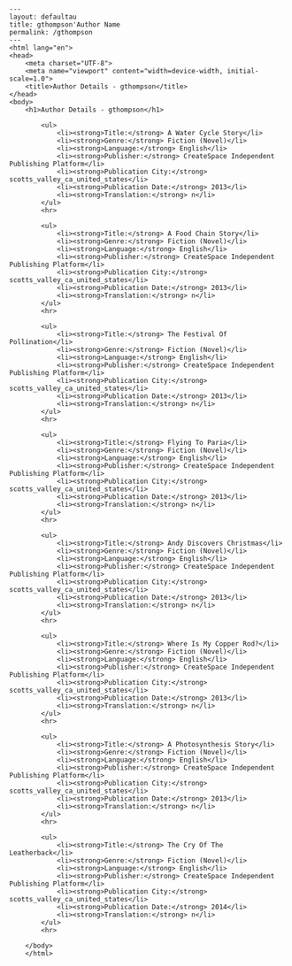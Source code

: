 
    ---
    layout: defaultau
    title: gthompson'Author Name 
    permalink: /gthompson
    ---
    <html lang="en">
    <head>
        <meta charset="UTF-8">
        <meta name="viewport" content="width=device-width, initial-scale=1.0">
        <title>Author Details - gthompson</title>
    </head>
    <body>
        <h1>Author Details - gthompson</h1>
        
            <ul>
                <li><strong>Title:</strong> A Water Cycle Story</li>
                <li><strong>Genre:</strong> Fiction (Novel)</li>
                <li><strong>Language:</strong> English</li>
                <li><strong>Publisher:</strong> CreateSpace Independent Publishing Platform</li>
                <li><strong>Publication City:</strong> scotts_valley_ca_united_states</li>
                <li><strong>Publication Date:</strong> 2013</li>
                <li><strong>Translation:</strong> n</li>
            </ul>
            <hr>
            
            <ul>
                <li><strong>Title:</strong> A Food Chain Story</li>
                <li><strong>Genre:</strong> Fiction (Novel)</li>
                <li><strong>Language:</strong> English</li>
                <li><strong>Publisher:</strong> CreateSpace Independent Publishing Platform</li>
                <li><strong>Publication City:</strong> scotts_valley_ca_united_states</li>
                <li><strong>Publication Date:</strong> 2013</li>
                <li><strong>Translation:</strong> n</li>
            </ul>
            <hr>
            
            <ul>
                <li><strong>Title:</strong> The Festival Of Pollination</li>
                <li><strong>Genre:</strong> Fiction (Novel)</li>
                <li><strong>Language:</strong> English</li>
                <li><strong>Publisher:</strong> CreateSpace Independent Publishing Platform</li>
                <li><strong>Publication City:</strong> scotts_valley_ca_united_states</li>
                <li><strong>Publication Date:</strong> 2013</li>
                <li><strong>Translation:</strong> n</li>
            </ul>
            <hr>
            
            <ul>
                <li><strong>Title:</strong> Flying To Paria</li>
                <li><strong>Genre:</strong> Fiction (Novel)</li>
                <li><strong>Language:</strong> English</li>
                <li><strong>Publisher:</strong> CreateSpace Independent Publishing Platform</li>
                <li><strong>Publication City:</strong> scotts_valley_ca_united_states</li>
                <li><strong>Publication Date:</strong> 2013</li>
                <li><strong>Translation:</strong> n</li>
            </ul>
            <hr>
            
            <ul>
                <li><strong>Title:</strong> Andy Discovers Christmas</li>
                <li><strong>Genre:</strong> Fiction (Novel)</li>
                <li><strong>Language:</strong> English</li>
                <li><strong>Publisher:</strong> CreateSpace Independent Publishing Platform</li>
                <li><strong>Publication City:</strong> scotts_valley_ca_united_states</li>
                <li><strong>Publication Date:</strong> 2013</li>
                <li><strong>Translation:</strong> n</li>
            </ul>
            <hr>
            
            <ul>
                <li><strong>Title:</strong> Where Is My Copper Rod?</li>
                <li><strong>Genre:</strong> Fiction (Novel)</li>
                <li><strong>Language:</strong> English</li>
                <li><strong>Publisher:</strong> CreateSpace Independent Publishing Platform</li>
                <li><strong>Publication City:</strong> scotts_valley_ca_united_states</li>
                <li><strong>Publication Date:</strong> 2013</li>
                <li><strong>Translation:</strong> n</li>
            </ul>
            <hr>
            
            <ul>
                <li><strong>Title:</strong> A Photosynthesis Story</li>
                <li><strong>Genre:</strong> Fiction (Novel)</li>
                <li><strong>Language:</strong> English</li>
                <li><strong>Publisher:</strong> CreateSpace Independent Publishing Platform</li>
                <li><strong>Publication City:</strong> scotts_valley_ca_united_states</li>
                <li><strong>Publication Date:</strong> 2013</li>
                <li><strong>Translation:</strong> n</li>
            </ul>
            <hr>
            
            <ul>
                <li><strong>Title:</strong> The Cry Of The Leatherback</li>
                <li><strong>Genre:</strong> Fiction (Novel)</li>
                <li><strong>Language:</strong> English</li>
                <li><strong>Publisher:</strong> CreateSpace Independent Publishing Platform</li>
                <li><strong>Publication City:</strong> scotts_valley_ca_united_states</li>
                <li><strong>Publication Date:</strong> 2014</li>
                <li><strong>Translation:</strong> n</li>
            </ul>
            <hr>
            
        </body>
        </html>
        